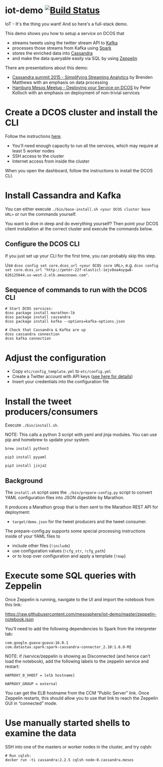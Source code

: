 # iot-demo [![Build Status](https://travis-ci.org/mesosphere/iot-demo.svg?branch=master)](https://travis-ci.org/mesosphere/iot-demo)

IoT - It's the thing you want! And so here's a full-stack demo.

This demo shows you how to setup a service on DCOS that

* streams tweets using the twitter stream API to [Kafka](http://kafka.apache.org)
* processes those streams from Kafka using [Spark](http://spark.apache.org)
* stores the enriched data into [Cassandra](http://cassandra.apache.org)
* and make the data queryable easily via SQL by using [Zeppelin](https://zeppelin.incubator.apache.org/)

There are presentations about this demo:

* [Cassandra summit 2015 - Simplifying Streaming Analytics](http://www.slideshare.net/BrendenMatthews/cassandra-summit-2015-simplifying-streaming-analytics)
  by Brenden Matthews with an emphasis on data processing
* [Hamburg Mesos Meetup - Deploying your Service on DCOS](https://docs.google.com/presentation/d/1skc6-Hb28oyUX-XCeBaSZuMWVndu2A40TL8HeQKw-Dk/edit#slide=id.ge21c9a11a_0_358)
  by Peter Kolloch with an emphasis on deployment of non-trivial services

# Create a DCOS cluster and install the CLI

Follow the instructions [here](https://docs.mesosphere.com/install/createcluster/).

- You'll need enough capacity to run all the services, which may require at least 5 worker nodes
- SSH access to the cluster
- Internet access from inside the cluster

When you open the dashboard, follow the instructions to install the DCOS CLI.

# Install Cassandra and Kafka

You can either execute `./bin/base-install.sh <your DCOS cluster base URL>` or run the commands yourself.

You want to dive in deep and do everything yourself? Then point your DCOS client installation at the correct
cluster and execute the commands below.

## Configure the DCOS CLI

If you just set up your CLI for the first time, you can probably skip this step.

Use `dcos config set core.dcos_url <your DCOS core URL>`, e.g.
`dcos config set core.dcos_url "http://peter-22f-elasticl-1ejv8oa4oyqw8-626125644.us-west-2.elb.amazonaws.com"`.


## Sequence of commands to run with the DCOS CLI

```console
# Start DCOS services:
dcos package install marathon-lb
dcos package install cassandra
dcos package install kafka --options=kafka-options.json

# Check that Cassandra & Kafka are up
dcos cassandra connection
dcos kafka connection
```

# Adjust the configuration

* Copy `etc/config_template.yml` to `etc/config.yml`
* Create a Twitter account with API keys ([see here for details](https://dev.twitter.com/oauth/overview/application-owner-access-tokens))
* Insert your credentials into the configuration file

# Install the tweet producers/consumers

Execute `./bin/install.sh`.

NOTE: This calls a python 3 script with yaml and jinja modules. You can use pip and homebrew to update your system.

`brew install python3`

`pip3 install pyyaml`

`pip3 install jinja2`

## Background

The `install.sh` script uses the `./bin/prepare-config.py` script to convert YAML configuration files into
 JSON digestible by Marathon.

It produces a Marathon group that is then sent to the Marathon REST API for deployment:

* `target/demo.json` for the tweet producers and the tweet consumer.

The prepare-config.py supports some special processing instructions inside of your YAML files to

* include other files (`!include`)
* use configuration values (`!cfg_str`, `!cfg_path`)
* or to loop over configuration and apply a template (`!map`)

# Execute some SQL queries with Zeppelin

Once Zeppelin is running, navigate to the UI and import the notebook from this link:

<https://raw.githubusercontent.com/mesosphere/iot-demo/master/zeppelin-notebook.json>

You'll need to add the following dependencies to Spark from the interpreter tab:

```
com.google.guava:guava:16.0.1
com.datastax.spark:spark-cassandra-connector_2.10:1.6.0-M2
```

NOTE: if /service/zeppelin is showing as Disconnected (and hence can’t load the notebook), add the following labels to the zeppelin service and restart:


`HAPROXY_0_VHOST = [elb hostname]`

`HAPROXY_GROUP = external`

You can get the ELB hostname from the CCM “Public Server” link.  Once Zeppelin restarts, this should allow you to use that link to reach the Zeppelin GUI in “connected” mode.


# Use manually started shells to examine the data

SSH into one of the masters or worker nodes in the cluster, and try cqlsh:

```console
# Run cqlsh:
docker run -ti cassandra:2.2.5 cqlsh node-0.cassandra.mesos
```
